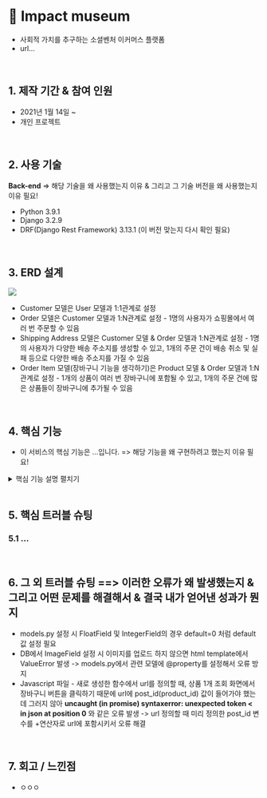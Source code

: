 # :pushpin: Impact museum
- 사회적 가치를 추구하는 소셜벤처 이커머스 플랫폼
- url...

<br>

## 1. 제작 기간 & 참여 인원
- 2021년 1월 14일 ~
- 개인 프로젝트
<br>

## 2. 사용 기술
**Back-end**       => 해당 기술을 왜 사용했는지 이유 & 그리고 그 기술 버전을 왜 사용했는지 이유 필요!
- Python 3.9.1 
- Django 3.2.9
- DRF(Django Rest Framework) 3.13.1 (이 버전 맞는지 다시 확인 필요)
<br>

## 3. ERD 설계
<img src="https://user-images.githubusercontent.com/95380638/150262590-29403524-27cf-4329-8733-5a75ca70a8f8.png">

- Customer 모델은 User 모델과 1:1관계로 설정
- Order 모델은 Customer 모델과 1:N관계로 설정 - 1명의 사용자가 쇼핑몰에서 여러 번 주문할 수 있음
- Shipping Address 모델은 Customer 모델 & Order 모델과 1:N관계로 설정 - 1명의 사용자가 다양한 배송 주소지를 생성할 수 있고, 1개의 주문 건이 배송 취소 및 실패 등으로 다양한 배송 주소지를 가질 수 있음
- Order Item 모델(장바구니 기능을 생각하기)은 Product 모델 & Order 모델과 1:N관계로 설정 - 1개의 상품이 여러 번 장바구니에 포함될 수 있고, 1개의 주문 건에 많은 상품들이 장바구니에 추가될 수 있음
<br>

## 4. 핵심 기능     
- 이 서비스의 핵심 기능은 ...입니다.     => 해당 기능을 왜 구현하려고 했는지 이유 필요!
<details>
  <summary>핵심 기능 설명 펼치기</summary>
  
  4.1 상품 정보에 관련된 기본적인 CRUD 구축
  
  4.2 DRF(Django Rest Framework)를 기반으로 CRUD API 서버 구축
  
  4.3 URL Configuration으로 app별 URL 관리
  
  4.4 Template & Static Inheritance 설정 완료 및 app별 namespacing 설정 완료
  
  4.5 DB 구성 및 ERD 설계 완료(이미지 저장 및 랜더링 가능)
</details>
<br>

## 5. 핵심 트러블 슈팅
### 5.1 ...

<br>

## 6. 그 외 트러블 슈팅    ==> 이러한 오류가 왜 발생했는지 & 그리고 어떤 문제를 해결해서 & 결국 내가 얻어낸 성과가 뭔지 
- models.py 설정 시 FloatField 및 IntegerField의 경우 default=0 처럼 default 값 설정 필요
- DB에서 ImageField 설정 시 이미지를 업로드 하지 않으면 html template에서 ValueError 발생 -> models.py에서 관련 모델에 @property를 설정해서 오류 방지
- Javascript 파일 - 새로 생성한 함수에서 url를 정의할 때, 상품 1개 조회 화면에서 장바구니 버튼을 클릭하기 때문에 url에 post_id(product_id) 값이 들어가야 했는데 그러지 않아 **uncaught (in promise) syntaxerror: unexpected token < in json at position 0** 와 같은 오류 발생 -> url 정의할 때 미리 정의한 post_id 변수를 +연산자로 url에 포함시키서 오류 해결   
<br>

## 7. 회고 / 느낀점
- ㅇㅇㅇ

